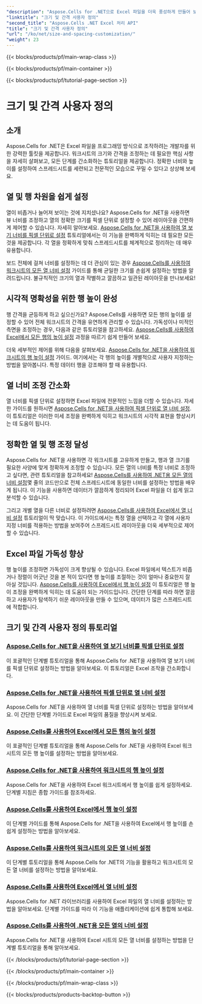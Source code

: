```yaml
---
"description": "Aspose.Cells for .NET으로 Excel 파일을 더욱 풍성하게 만들어 보세요. 크기와 간격을 사용자 지정하고, 열 너비와 행 높이를 손쉽게 설정하는 방법을 알려주는 따라 하기 쉬운 튜토리얼을 확인해 보세요."
"linktitle": "크기 및 간격 사용자 정의"
"second_title": "Aspose.Cells .NET Excel 처리 API"
"title": "크기 및 간격 사용자 정의"
"url": "/ko/net/size-and-spacing-customization/"
"weight": 23
---
```


{{< blocks/products/pf/main-wrap-class >}}

{{< blocks/products/pf/main-container >}}

{{< blocks/products/pf/tutorial-page-section >}}

# 크기 및 간격 사용자 정의

## 소개

Aspose.Cells for .NET은 Excel 파일을 프로그래밍 방식으로 조작하려는 개발자를 위한 강력한 툴킷을 제공합니다. 워크시트의 크기와 간격을 조정하는 데 필요한 핵심 사항을 자세히 살펴보고, 모든 단계를 간소화하는 튜토리얼을 제공합니다. 정확한 너비와 높이를 설정하여 스프레드시트를 세련되고 전문적인 모습으로 꾸밀 수 있다고 상상해 보세요.

## 열 및 행 차원을 쉽게 설정

열이 비좁거나 늘어져 보이는 것에 지치셨나요? Aspose.Cells for .NET을 사용하면 뷰 너비를 조정하고 열의 정확한 크기를 픽셀 단위로 설정할 수 있어 레이아웃을 간편하게 제어할 수 있습니다. 자세히 알아보세요. [Aspose.Cells for .NET을 사용하여 열 보기 너비를 픽셀 단위로 설정](./setting-column-view-width/) 튜토리얼에서는 이 기능을 완벽하게 익히는 데 필요한 모든 것을 제공합니다. 각 열을 정확하게 맞춰 스프레드시트를 체계적으로 정리하는 데 매우 유용합니다.

보드 전체에 걸쳐 너비를 설정하는 데 더 관심이 있는 경우 [Aspose.Cells를 사용하여 워크시트의 모든 열 너비 설정](./setting-width-of-all-columns-in-worksheet/) 가이드를 통해 균일한 크기를 손쉽게 설정하는 방법을 알려드립니다. 불규칙적인 크기의 열과 작별하고 깔끔하고 일관된 레이아웃을 만나보세요!

## 시각적 명확성을 위한 행 높이 완성

행 간격을 균등하게 하고 싶으신가요? Aspose.Cells를 사용하면 모든 행의 높이를 설정할 수 있어 전체 워크시트의 간격을 유연하게 관리할 수 있습니다. 가독성이나 미적인 측면을 조정하는 경우, 다음과 같은 튜토리얼을 참고하세요. [Aspose.Cells를 사용하여 Excel에서 모든 행의 높이 설정](./setting-height-of-all-rows/) 과정을 따르기 쉽게 만들어 보세요.

더욱 세부적인 제어를 위해 다음을 살펴보세요. [Aspose.Cells for .NET을 사용하여 워크시트의 행 높이 설정](./setting-height-of-all-rows-in-worksheet/) 가이드. 여기에서는 각 행의 높이를 개별적으로 사용자 지정하는 방법을 알아봅니다. 특정 데이터 행을 강조해야 할 때 유용합니다.

## 열 너비 조정 간소화

열 너비를 픽셀 단위로 설정하면 Excel 파일에 전문적인 느낌을 더할 수 있습니다. 자세한 가이드를 원하시면 [Aspose.Cells for .NET을 사용하여 픽셀 단위로 열 너비 설정](./setting-column-width/). 이 튜토리얼은 이러한 미세 조정을 완벽하게 익히고 워크시트의 시각적 표현을 향상시키는 데 도움이 됩니다.

## 정확한 열 및 행 조정 달성

Aspose.Cells for .NET을 사용하면 각 워크시트를 고유하게 만들고, 행과 열 크기를 필요한 사양에 맞게 정확하게 조정할 수 있습니다. 모든 열의 너비를 특정 너비로 조정하고 싶다면, 관련 튜토리얼을 참고하세요! [Aspose.Cells를 사용하여 .NET용 모든 열의 너비 설정](./setting-width-of-all-columns/)몇 줄의 코드만으로 전체 스프레드시트에 동일한 너비를 설정하는 방법을 배우게 됩니다. 이 기능을 사용하면 데이터가 깔끔하게 정리되어 Excel 파일을 더 쉽게 읽고 분석할 수 있습니다.

그리고 개별 열을 다른 너비로 설정하려면 [Aspose.Cells를 사용하여 Excel에서 열 너비 설정](./setting-width-of-column/) 튜토리얼이 딱 맞습니다. 이 가이드에서는 특정 열을 선택하고 각 열에 사용자 지정 너비를 적용하는 방법을 보여주어 스프레드시트 레이아웃을 더욱 세부적으로 제어할 수 있습니다. 

## Excel 파일 가독성 향상

행 높이를 조정하면 가독성이 크게 향상될 수 있습니다. Excel 파일에서 텍스트가 비좁거나 정렬이 어긋난 것을 본 적이 있다면 행 높이를 조절하는 것이 얼마나 중요한지 잘 아실 것입니다. [Aspose.Cells를 사용하여 Excel에서 행 높이 설정](./setting-height-of-row/) 이 튜토리얼은 행 높이 조정을 완벽하게 익히는 데 도움이 되는 가이드입니다. 간단한 단계를 따라 하면 깔끔하고 사용자가 탐색하기 쉬운 레이아웃을 만들 수 있으며, 데이터가 많은 스프레드시트에 적합합니다.

## 크기 및 간격 사용자 정의 튜토리얼
### [Aspose.Cells for .NET을 사용하여 열 보기 너비를 픽셀 단위로 설정](./setting-column-view-width/)
이 포괄적인 단계별 튜토리얼을 통해 Aspose.Cells for .NET을 사용하여 열 보기 너비를 픽셀 단위로 설정하는 방법을 알아보세요. 이 튜토리얼은 Excel 조작을 간소화합니다.
### [Aspose.Cells for .NET을 사용하여 픽셀 단위로 열 너비 설정](./setting-column-width/)
Aspose.Cells for .NET을 사용하여 열 너비를 픽셀 단위로 설정하는 방법을 알아보세요. 이 간단한 단계별 가이드로 Excel 파일의 품질을 향상시켜 보세요.
### [Aspose.Cells를 사용하여 Excel에서 모든 행의 높이 설정](./setting-height-of-all-rows/)
이 포괄적인 단계별 튜토리얼을 통해 Aspose.Cells for .NET을 사용하여 Excel 워크시트의 모든 행 높이를 설정하는 방법을 알아보세요.
### [Aspose.Cells for .NET을 사용하여 워크시트의 행 높이 설정](./setting-height-of-all-rows-in-worksheet/)
Aspose.Cells for .NET을 사용하여 Excel 워크시트에서 행 높이를 쉽게 설정하세요. 단계별 지침은 종합 가이드를 참조하세요.
### [Aspose.Cells를 사용하여 Excel에서 행 높이 설정](./setting-height-of-row/)
이 단계별 가이드를 통해 Aspose.Cells for .NET을 사용하여 Excel에서 행 높이를 손쉽게 설정하는 방법을 알아보세요.
### [Aspose.Cells를 사용하여 워크시트의 모든 열 너비 설정](./setting-width-of-all-columns-in-worksheet/)
이 단계별 튜토리얼을 통해 Aspose.Cells for .NET의 기능을 활용하고 워크시트의 모든 열 너비를 설정하는 방법을 알아보세요.
### [Aspose.Cells를 사용하여 Excel에서 열 너비 설정](./setting-width-of-column/)
Aspose.Cells for .NET 라이브러리를 사용하여 Excel 파일의 열 너비를 설정하는 방법을 알아보세요. 단계별 가이드를 따라 이 기능을 애플리케이션에 쉽게 통합해 보세요.
### [Aspose.Cells를 사용하여 .NET용 모든 열의 너비 설정](./setting-width-of-all-columns/)
Aspose.Cells for .NET을 사용하여 Excel 시트의 모든 열 너비를 설정하는 방법을 단계별 튜토리얼을 통해 알아보세요.

{{< /blocks/products/pf/tutorial-page-section >}}

{{< /blocks/products/pf/main-container >}}

{{< /blocks/products/pf/main-wrap-class >}}

{{< blocks/products/products-backtop-button >}}